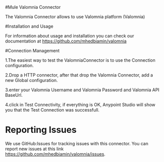 #Mule Valomnia Connector

The Valomnia  Connector allows to use Valomnia  platform  (Valomnia)

#Installation and Usage

For information about usage and installation you can check our documentation at https://github.com/mhedbiamin/valomnia

#Connection Management


1.The easiest way to test the ValomniaConnector is to use the Connection  configuration.

2.Drop a HTTP connector, after that drop the  Valomnia Connector, add a new Global configuration.

3.enter your Valomnia Username and Valomnia Password and  Valomnia API BaseUrl.

4.click in Test Connectivity, if everything is OK, Anypoint Studio will show you that the Test Connection was successfull.
 
# Reporting Issues

We use GitHub:Issues for tracking issues with this connector. You can report new issues at this link https://github.com/mhedbiamin/valomnia/issues.
 